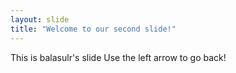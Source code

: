 ```yaml
---
layout: slide
title: "Welcome to our second slide!"
---
```

This is balasulr's slide
Use the left arrow to go back!
